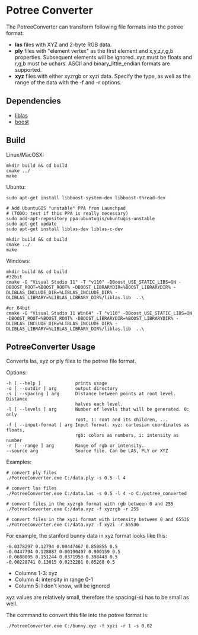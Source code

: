 # Potree Converter

The PotreeConverter can transform following file formats into the potree format:

* __las__ files with XYZ and 2-byte RGB data.
* __ply__ files with "element vertex" as the first element and x,y,z,r,g,b properties. Subsequent elements will be ignored. xyz must be floats and r,g,b must be uchars. ASCII and binary_little_endian formats are supported.
* __xyz__ files with either xyzrgb or xyzi data. Specify the type, as well as the range of the data with the -f and -r options.

## Dependencies

* [liblas](http://www.liblas.org/)
* [boost](http://www.boost.org/)

## Build

Linux/MacOSX:

    mkdir build && cd build
    cmake ../
    make

Ubuntu:

    sudo apt-get install libboost-system-dev libboost-thread-dev

    # Add UbuntuGIS "unstable" PPA from Launchpad 
    # (TODO: test if this PPA is really necessary)
    sudo add-apt-repository ppa:ubuntugis/ubuntugis-unstable
    sudo apt-get update
    sudo apt-get install liblas-dev liblas-c-dev

    mkdir build && cd build
    cmake ../
    make

Windows:

    mkdir build && cd build
    #32bit
	cmake -G "Visual Studio 11" -T "v110" -DBoost_USE_STATIC_LIBS=ON -DBOOST_ROOT=%BOOST_ROOT% -DBOOST_LIBRARYDIR=%BOOST_LIBRARYDIR% -DLIBLAS_INCLUDE_DIR=%LIBLAS_INCLUDE_DIR% -DLIBLAS_LIBRARY=%LIBLAS_LIBRARY_DIR%/liblas.lib  ..\

	#or 64bit
	cmake -G "Visual Studio 11 Win64" -T "v110" -DBoost_USE_STATIC_LIBS=ON -DBOOST_ROOT=%BOOST_ROOT% -DBOOST_LIBRARYDIR=%BOOST_LIBRARYDIR% -DLIBLAS_INCLUDE_DIR=%LIBLAS_INCLUDE_DIR% -DLIBLAS_LIBRARY=%LIBLAS_LIBRARY_DIR%/liblas.lib  ..\

## PotreeConverter Usage

Converts las, xyz or ply files to the potree file format.

Options:

    -h [ --help ]             prints usage
    -o [ --outdir ] arg       output directory
    -s [ --spacing ] arg      Distance between points at root level. Distance
                              halves each level.
    -l [ --levels ] arg       Number of levels that will be generated. 0: only
                              root, 1: root and its children, ...
    -f [ --input-format ] arg Input format. xyz: cartesian coordinates as floats,
                              rgb: colors as numbers, i: intensity as number
    -r [ --range ] arg        Range of rgb or intensity.
    --source arg              Source file. Can be LAS, PLY or XYZ
    
Examples:

    # convert ply files
    ./PotreeConverter.exe C:/data.ply -s 0.5 -l 4
    
    # convert las files
    ./PotreeConverter.exe C:/data.las -s 0.5 -l 4 -o C:/potree_converted
    
    # convert files in the xyzrgb format with rgb between 0 and 255
    ./PotreeConverter.exe C:/data.xyz -f xyzrgb -r 255
    
    # convert files in the xyzi format with intensity between 0 and 65536
    ./PotreeConverter.exe C:/data.xyz -f xyzi -r 65536

For example, the stanford bunny data in xyz format looks like this:

    -0.0378297 0.12794 0.00447467 0.850855 0.5 
    -0.0447794 0.128887 0.00190497 0.900159 0.5 
    -0.0680095 0.151244 0.0371953 0.398443 0.5 
    -0.00228741 0.13015 0.0232201 0.85268 0.5 	

* Columns 1-3: xyz
* Column 4: intensity in range 0-1
* Column 5: I don't know, will be ignored

xyz values are relatively small, therefore the spacing(-s) has to be small as well.

The command to convert this file into the potree format is:

    ./PotreeConverter.exe C:/bunny.xyz -f xyzi -r 1 -s 0.02
